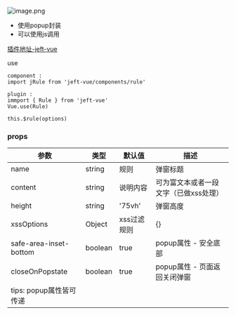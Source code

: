 
![image.png](https://p6-juejin.byteimg.com/tos-cn-i-k3u1fbpfcp/3149838f526c453f9c3a1923b3ad13c7~tplv-k3u1fbpfcp-watermark.image?)

- 使用popup封装
- 可以使用js调用

[插件地址-jeft-vue](https://link.juejin.cn?target=https%3A%2F%2Fwww.npmjs.com%2Fpackage%2Fjeft-vue "https://link.juejin.cn?target=https%3A%2F%2Fwww.npmjs.com%2Fpackage%2Fjeft-vue")

use

```
component :
import jRule from 'jeft-vue/components/rule'

plugin :
immport { Rule } from 'jeft-vue'
Vue.use(Rule)

this.$rule(options)
```

### props

| 参数        | 类型     | 默认值                                 | 描述                                    |
| --------- | ------ | ----------------------------------- | ------------------------------------- |
| name     | string | 规则                                 | 弹窗标题 |
| content      | string | 说明内容  | 可为富文本或者一段文字（已做xss处理）                                 |
| height | string | '75vh'                                | 弹窗高度                           |
| xssOptions     | Object  | xss过滤规则                                | {}                           |
| safe-area-inset-bottom | boolean  | true | popup属性 - 安全底部                                  |
| closeOnPopstate | boolean  | true | popup属性 - 页面返回关闭弹窗                                 |
| tips: popup属性皆可传递 |

